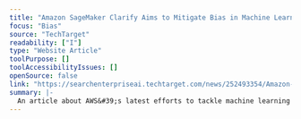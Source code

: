 ```yaml
---
title: "Amazon SageMaker Clarify Aims to Mitigate Bias in Machine Learning"
focus: "Bias"
source: "TechTarget"
readability: ["I"]
type: "Website Article"
toolPurpose: []
toolAccessibilityIssues: []
openSource: false
link: "https://searchenterpriseai.techtarget.com/news/252493354/Amazon-SageMaker-Clarify-aims-to-mitigate-bias-in-machine-learning"
summary: |-
  An article about AWS&#39;s latest efforts to tackle machine learning bias in the form of a new tool that works with Amazon SageMaker products to help developers and users better detect and eliminate AI bias.
---
```


